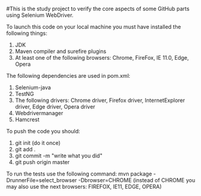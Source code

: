 #This is the study project to verify the core aspects of some GitHub parts using Selenium WebDriver.

To launch this code on your local machine you must have installed the following things:
1. JDK
2. Maven compiler and surefire plugins
3. At least one of the following browsers: Chrome, FireFox, IE 11.0, Edge, Opera

The following dependencies are used in pom.xml:
1. Selenium-java 
2. TestNG
3. The following drivers: Chrome driver, Firefox driver, InternetExplorer driver, Edge driver, Opera driver
4. Webdrivermanager
5. Hamcrest

To push the code you should:
1. git init (do it once)
2. git add .
3. git commit -m "write what you did"
4. git push origin master

To run the tests use the following command: mvn package -DrunnerFile=select_browser -Dbrowser=CHROME
(instead of CHROME you may also use the next browsers: FIREFOX, IE11, EDGE, OPERA)

